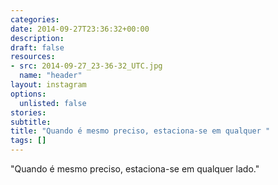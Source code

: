 ```yaml
---
categories:
date: 2014-09-27T23:36:32+00:00
description:
draft: false
resources:
- src: 2014-09-27_23-36-32_UTC.jpg
  name: "header"
layout: instagram
options:
  unlisted: false
stories:
subtitle:
title: "Quando é mesmo preciso, estaciona-se em qualquer "
tags: []
---
```


"Quando é mesmo preciso, estaciona-se em qualquer lado."
